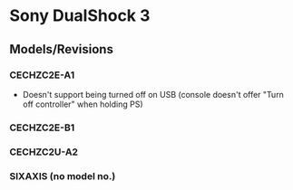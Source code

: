 # Sony DualShock 3

## Models/Revisions

### CECHZC2E-A1

- Doesn't support being turned off on USB (console doesn't offer "Turn off controller" when holding PS)

### CECHZC2E-B1

### CECHZC2U-A2

### SIXAXIS (no model no.)
